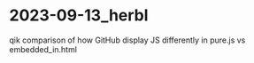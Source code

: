 # 2023-09-13_herbl
qik comparison of how GitHub display JS differently in pure.js vs embedded_in.html
